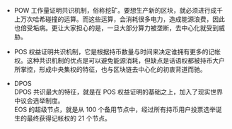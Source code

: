 

* POW
    工作量证明共识机制，俗称挖矿。要想生产新的区块，就必须进行成千上万次哈希碰撞的运算。而这些运算，会消耗很多电力，造成能源浪费，因此也倍受垢病。更让大家担心的是，一旦大部分算力被垄断，去中心化就受到威胁。

* POS
    权益证明共识机制，它是根据持币数量与时间来决定谁拥有更多的记帐权。这种共识机制的优点是可以避免能源消耗，但缺点是话语权都被持币大户所掌控，形成中央集权的特征，也与区块链去中心化的初衷背道而驰。

* DPOS  
    DPOS 共识最大的特征，就是在 POS 权益证明的基础之上，加入了现实世界中议会选举制度。  
    EOS 的超级节点，就是从 100 个备用节点中，经过所有持币用户投票选举诞生的最终获得记帐权的 21 个节点。